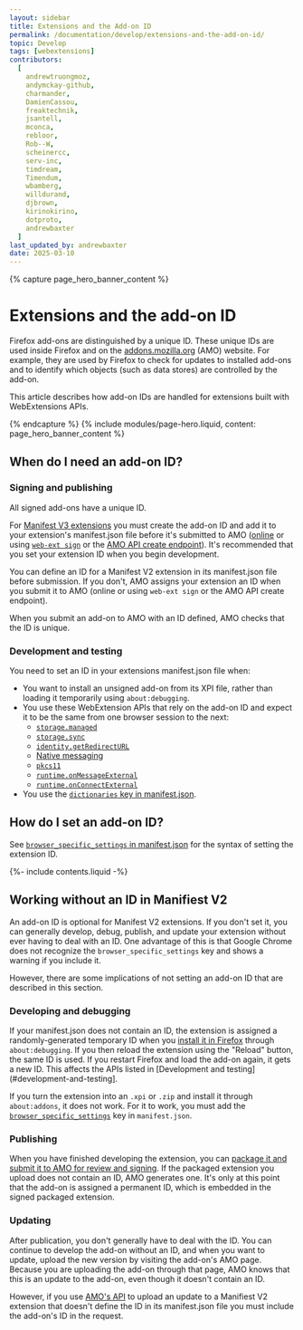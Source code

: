 ```yaml
---
layout: sidebar
title: Extensions and the Add-on ID
permalink: /documentation/develop/extensions-and-the-add-on-id/
topic: Develop
tags: [webextensions]
contributors:
  [
    andrewtruongmoz,
    andymckay-github,
    charmander,
    DamienCassou,
    freaktechnik,
    jsantell,
    mconca,
    rebloor,
    Rob--W,
    scheinercc,
    serv-inc,
    timdream,
    Timendum,
    wbamberg,
    willdurand,
    djbrown,
    kirinokirino,
    dotproto,
    andrewbaxter
  ]
last_updated_by: andrewbaxter
date: 2025-03-10
---
```


<!-- Page Hero Banner -->

{% capture page_hero_banner_content %}

# Extensions and the add-on ID

Firefox add-ons are distinguished by a unique ID. These unique IDs are used inside Firefox and on the [addons.mozilla.org](https://addons.mozilla.org/) (AMO) website. For example, they are used by Firefox to check for updates to installed add-ons and to identify which objects (such as data stores) are controlled by the add-on.

This article describes how add-on IDs are handled for extensions built with WebExtensions APIs.

{% endcapture %}
{% include modules/page-hero.liquid,
  content: page_hero_banner_content
%}

<!-- END: Page Hero Banner -->

<!-- Single Column Body Module -->

<section id="when-do-you-need-an-add-on-id" class="module">
<article class="module-content grid-x grid-padding-x">
<div class="cell small-12">

## When do I need an add-on ID?

### Signing and publishing

All signed add-ons have a unique ID. 

For [Manifest V3 extensions](/documentation/develop/manifest-v3-migration-guide/) you must create the add-on ID and add it to your extension's manifest.json file before it's submitted to AMO ([online](/documentation/publish/submitting-an-add-on/) or using [`web-ext sign`](/documentation/develop/web-ext-command-reference/#web-ext-sign) or the [AMO API create endpoint](https://mozilla.github.io/addons-server/topics/api/addons.html#create)). It's recommended that you set your extension ID when you begin development.

You can define an ID for a Manifest V2 extension in its manifest.json file before submission. If you don't, AMO assigns your extension an ID when you submit it to AMO (online or using `web-ext sign` or the AMO API create endpoint).

When you submit an add-on to AMO with an ID defined, AMO checks that the ID is unique.

### Development and testing

You need to set an ID in your extensions manifest.json file when:

- You want to install an unsigned add-on from its XPI file, rather than loading it temporarily using `about:debugging`.
- You use these WebExtension APIs that rely on the add-on ID and expect it to be the same from one browser session to the next:
  - [`storage.managed`](https://developer.mozilla.org/docs/Mozilla/Add-ons/WebExtensions/API/storage/managed "A storage.StorageArea object that represents the managed storage area. Items in managed storage are set by the domain administrator or other native applications installed on the user's computer and are read-only for the extension. Trying to modify this storage area results in an error.")
  - [`storage.sync`](https://developer.mozilla.org/docs/Mozilla/Add-ons/WebExtensions/API/storage/sync 'Represents the sync storage area. Items in sync storage are synced by the browser and are available across all instances of that browser that the user is logged into (e.g. using Firefox sync, or a Google account), across different devices.')
  - [`identity.getRedirectURL`](https://developer.mozilla.org/docs/Mozilla/Add-ons/WebExtensions/API/identity/getRedirectURL 'Generates a URL that you can use as a redirect URL.')
  - [Native messaging](https://developer.mozilla.org/Add-ons/WebExtensions/Native_messaging)
  - [`pkcs11`](https://developer.mozilla.org/docs/Mozilla/Add-ons/WebExtensions/API/pkcs11 'The pkcs11 API enables an extension to enumerate PKCS #11 security modules and to make them accessible to the browser as sources of keys and certificates.')
  - [`runtime.onMessageExternal`](https://developer.mozilla.org/docs/Mozilla/Add-ons/WebExtensions/API/runtime/onMessageExternal "This API can't be used in a content script.")
  - [`runtime.onConnectExternal`](https://developer.mozilla.org/docs/Mozilla/Add-ons/WebExtensions/API/runtime/onConnectExternal 'Fired when an extension receives a connection request from a different extension.')
- You use the [`dictionaries` key in manifest.json](https://developer.mozilla.org/docs/Mozilla/Add-ons/WebExtensions/manifest.json/dictionaries).

</div>
</article>
</section>

<!-- END: Single Column Body Module -->

<!-- Single Column Body Module -->

<section id="how-do-i-set-an-add-on-id" class="module">
<article class="module-content grid-x grid-padding-x">
<div class="cell small-12">

## How do I set an add-on ID?

See [`browser_specific_settings` in manifest.json](https://developer.mozilla.org/Add-ons/WebExtensions/manifest.json/browser_specific_settings) for the syntax of setting the extension ID.

</div>
</article>
</section>

<!-- END: Single Column Body Module -->

<!-- Single Column Body Module -->

<section id="basic-workflow-with-no-add-on-id" class="module">
<aside class="module-aside table-of-contents">

{%- include contents.liquid -%}

</aside>
<article class="module-content grid-x grid-padding-x">
<div class="cell small-12">
  
## Working without an ID in Manifiest V2

An add-on ID is optional for Manifest V2 extensions. If you don't set it, you can generally develop, debug, publish, and update your extension without ever having to deal with an ID. One advantage of this is that Google Chrome does not recognize the `browser_specific_settings` key and shows a warning if you include it.

However, there are some implications of not setting an add-on ID that are described in this section.

### Developing and debugging

If your manifest.json does not contain an ID, the extension is assigned a randomly-generated temporary ID when you [install it in Firefox](/documentation/develop/temporary-installation-in-firefox/) through `about:debugging`. If you then reload the extension using the "Reload" button, the same ID is used. If you restart Firefox and load the add-on again, it gets a new ID. This affects the APIs listed in [Development and testing](#development-and-testing].

If you turn the extension into an `.xpi` or `.zip` and install it through `about:addons`, it does not work. For it to work, you must add the [`browser_specific_settings`](https://developer.mozilla.org/docs/Mozilla/Add-ons/WebExtensions/manifest.json/browser_specific_settings) key in `manifest.json`.

### Publishing

When you have finished developing the extension, you can [package it and submit it to AMO for review and signing](/documentation/publish/signing-and-distribution-overview/). If the packaged extension you upload does not contain an ID, AMO generates one. It's only at this point that the add-on is assigned a permanent ID, which is embedded in the signed packaged extension.

### Updating

After publication, you don't generally have to deal with the ID. You can continue to develop the add-on without an ID, and when you want to update, upload the new version by visiting the add-on's AMO page. Because you are uploading the add-on through that page, AMO knows that this is an update to the add-on, even though it doesn't contain an ID.

However, if you use [AMO's API](https://addons-server.readthedocs.io/en/latest/topics/api/v4_frozen/signing.html) to upload an update to a Manifiest V2 extension that doesn't define the ID in its manifest.json file you must include the add-on's ID in the request.

</div>
</article>
</section>

<!-- END: Single Column Body Module -->
